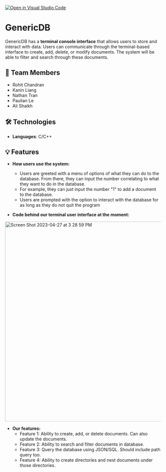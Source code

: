 [![Open in Visual Studio Code](https://classroom.github.com/assets/open-in-vscode-718a45dd9cf7e7f842a935f5ebbe5719a5e09af4491e668f4dbf3b35d5cca122.svg)](https://classroom.github.com/online_ide?assignment_repo_id=10809533&assignment_repo_type=AssignmentRepo)

# GenericDB
GenericDB has a **terminal console interface** that allows users to store and interact with data. Users can communicate through the terminal-based interface to create, add, delete, or modify documents. The system will be able to filter and search through these documents.

## 👥 Team Members
- Rohit Chandran
- Kanin Liang 
- Nathan Tran
- Paulian Le 
- Ali Shaikh

## 🛠️ Technologies
- **Languages**: C/C++

## 💡 Features
- **How users use the system:**
  - Users are greeted with a menu of options of what they can do to the database. From there, they can input the number correlating to what they want to do in the database.
  - For example, they can just input the number "1" to add a document to the database. 
  - Users are prompted with the option to interact with the database for as long as they do not quit the program
  
- **Code behind our terminal user interface at the moment:**
<img width="645" alt="Screen Shot 2023-04-27 at 3 28 59 PM" src="https://user-images.githubusercontent.com/43308867/235004655-b7007eda-4c60-4ccd-ba18-a887b2c17549.png">

- **Our features:**
  - Feature 1: Ability to create, add, or delete documents. Can also update the documents.
  - Feature 2: Ability to search and filter documents in database.
  - Feature 3: Query the database using JSON/SQL. Should include path query too.
  - Feature 4: Ability to create directories and nest documents under those directories. 
